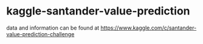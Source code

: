 # kaggle-santander-value-prediction
data and information can be found at https://www.kaggle.com/c/santander-value-prediction-challenge
